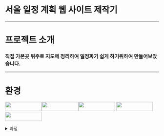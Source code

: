 # 서울 일정 계획 웹 사이트 제작기
---
# 프로젝트 소개
### 직접 가본곳 위주로 지도에 정리하여 일정짜기 쉽게 하기위하여 만들어보았습니다.
---
# 환경
<img src="https://img.shields.io/badge/Python 3.8-3776AB?style=for-the-badge&logo=Python&logoColor=white" width="120" height="30"><img src="https://img.shields.io/badge/Linux-FCC624?style=flat&logo=Linux&logoColor=white" width="120" height="30"/><img src="https://img.shields.io/badge/ubuntu 20.04-E95420?style=for-the-badge&logo=ubuntu&logoColor=white" width="120" height="30"> <img src="https://img.shields.io/badge/Django-092E20?style=flat&logo=Django&logocolor=white" width="120" height="30"><img src="https://img.shields.io/badge/PostgreSQL-4169E1?style=flat&logo=PostgreSQL&logocolor=white" width="120" height="30">


<details>
  <summary>과정</summary>
    <div markdown="1">
    <ul>
      <li>
        4.6
        django 설치후
        templates 폴더를 생성해주었다 이 폴더에 들어있는 html 파일이 웹 화면에 출력된다 (아마도)<br>그리고 이 생성된 폴더의 html 파일을 활용하기위해서는 se_pro/setting.py 파일의 코드를 수정해주어야한다
        <pre>
<code>
TEMPLATES = [
    {
        'BACKEND': 'django.template.backends.django.DjangoTemplates',
        'DIRS': [],
        'APP_DIRS': True,
        'OPTIONS': {
            'context_processors': [
                'django.template.context_processors.debug',
                'django.template.context_processors.request',
                'django.contrib.auth.context_processors.auth',
                'django.contrib.messages.context_processors.messages',
            ],
        },
    },
]
# 위와 같은 코드를 아래와 같이 바꿔준다
TEMPLATES = [
    {
        'BACKEND': 'django.template.backends.django.DjangoTemplates',
        'DIRS': [os.path.join(BASE_DIR,'templates')],
        'APP_DIRS': True,
        'OPTIONS': {
            'context_processors': [
                'django.template.context_processors.debug',
                'django.template.context_processors.request',
                'django.contrib.auth.context_processors.auth',
                'django.contrib.messages.context_processors.messages',
            ],
        },
    },
]
</code>
        </pre>
      </li>
    </ul>
  </div>
</details>
